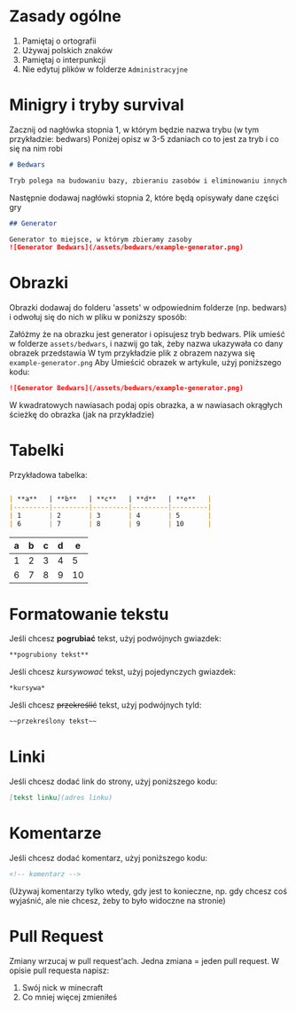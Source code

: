 # Zasady ogólne

1. Pamiętaj o ortografii
2. Używaj polskich znaków
3. Pamiętaj o interpunkcji
4. Nie edytuj plików w folderze `Administracyjne`

# Minigry i tryby survival

Zacznij od nagłówka stopnia 1, w którym będzie nazwa trybu (w tym przykładzie: bedwars)
Poniżej opisz w 3-5 zdaniach co to jest za tryb i co się na nim robi

```md
# Bedwars

Tryb polega na budowaniu bazy, zbieraniu zasobów i eliminowaniu innych graczy
```

Następnie dodawaj nagłówki stopnia 2, które będą opisywały dane części gry

```md
## Generator

Generator to miejsce, w którym zbieramy zasoby
![Generator Bedwars](/assets/bedwars/example-generator.png)
```

# Obrazki

Obrazki dodawaj do folderu 'assets' w odpowiednim folderze (np. bedwars) i odwołuj się do nich w pliku w poniższy
sposób:

Załóżmy że na obrazku jest generator i opisujesz tryb bedwars.
Plik umieść w folderze `assets/bedwars`, i nazwij go tak, żeby nazwa ukazywała co dany obrazek przedstawia
W tym przykładzie plik z obrazem nazywa się `example-generator.png`
Aby Umieścić obrazek w artykule, użyj poniższego kodu:

```md
![Generator Bedwars](/assets/bedwars/example-generator.png)
```

W kwadratowych nawiasach podaj opis obrazka, a w nawiasach okrągłych ścieżkę do obrazka (jak na przykładzie)

# Tabelki

Przykładowa tabelka:

```md

| **a**   | **b**   | **c**   | **d**   | **e**   |
|---------|---------|---------|---------|---------|
| 1       | 2       | 3       | 4       | 5       |
| 6       | 7       | 8       | 9       | 10      |
```

| **a** | **b** | **c** | **d** | **e** |
|-------|-------|-------|-------|-------|
| 1     | 2     | 3     | 4     | 5     |
| 6     | 7     | 8     | 9     | 10    |

# Formatowanie tekstu

Jeśli chcesz **pogrubiać** tekst, użyj podwójnych gwiazdek:

```md
**pogrubiony tekst**
```

Jeśli chcesz *kursywować* tekst, użyj pojedynczych gwiazdek:

```md
*kursywa*
```

Jeśli chcesz ~~przekreślić~~ tekst, użyj podwójnych tyld:

```md
~~przekreślony tekst~~
```

# Linki

Jeśli chcesz dodać link do strony, użyj poniższego kodu:

```md
[tekst linku](adres linku)
```

# Komentarze

Jeśli chcesz dodać komentarz, użyj poniższego kodu:

```md
<!-- komentarz -->
```

(Używaj komentarzy tylko wtedy, gdy jest to konieczne, np. gdy chcesz coś wyjaśnić, ale nie chcesz, żeby to było
widoczne na stronie)

# Pull Request

Zmiany wrzucaj w pull request'ach.
Jedna zmiana = jeden pull request.
W opisie pull requesta napisz:

1. Swój nick w minecraft
2. Co mniej więcej zmieniłeś


